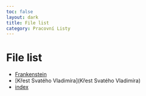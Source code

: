 ```yaml
---
toc: false
layout: dark
title: File list 
category: Pracovní Listy 
---
```


# File list

* [Frankenstein](Frankenstein) 
* [Křest Svatého Vladimíra](Křest Svatého Vladimíra) 
* [index](index) 
